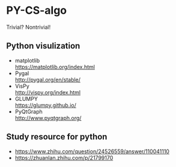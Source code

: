 # PY-CS-algo
Trivial? Nontrivial!
## Python visulization
* matplotlib<br> https://matplotlib.org/index.html
* Pygal<br>http://pygal.org/en/stable/
* VisPy<br>http://vispy.org/index.html
* GLUMPY<br>https://glumpy.github.io/
* PyQtGraph<br>http://www.pyqtgraph.org/
## Study resource for python
* https://www.zhihu.com/question/24526559/answer/110041110
* https://zhuanlan.zhihu.com/p/21799170
